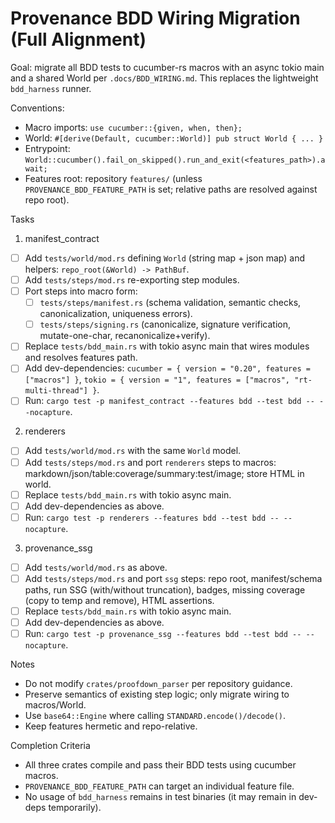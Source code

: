 # Provenance BDD Wiring Migration (Full Alignment)

Goal: migrate all BDD tests to cucumber-rs macros with an async tokio main and a shared World per `.docs/BDD_WIRING.md`. This replaces the lightweight `bdd_harness` runner.

Conventions:
- Macro imports: `use cucumber::{given, when, then};`
- World: `#[derive(Default, cucumber::World)] pub struct World { ... }`
- Entrypoint: `World::cucumber().fail_on_skipped().run_and_exit(<features_path>).await;`
- Features root: repository `features/` (unless `PROVENANCE_BDD_FEATURE_PATH` is set; relative paths are resolved against repo root).

Tasks

1) manifest_contract
- [ ] Add `tests/world/mod.rs` defining `World` (string map + json map) and helpers: `repo_root(&World) -> PathBuf`.
- [ ] Add `tests/steps/mod.rs` re-exporting step modules.
- [ ] Port steps into macro form:
  - [ ] `tests/steps/manifest.rs` (schema validation, semantic checks, canonicalization, uniqueness errors).
  - [ ] `tests/steps/signing.rs` (canonicalize, signature verification, mutate-one-char, recanonicalize+verify).
- [ ] Replace `tests/bdd_main.rs` with tokio async main that wires modules and resolves features path.
- [ ] Add dev-dependencies: `cucumber = { version = "0.20", features = ["macros"] }`, `tokio = { version = "1", features = ["macros", "rt-multi-thread"] }`.
- [ ] Run: `cargo test -p manifest_contract --features bdd --test bdd -- --nocapture`.

2) renderers
- [ ] Add `tests/world/mod.rs` with the same `World` model.
- [ ] Add `tests/steps/mod.rs` and port `renderers` steps to macros: markdown/json/table:coverage/summary:test/image; store HTML in world.
- [ ] Replace `tests/bdd_main.rs` with tokio async main.
- [ ] Add dev-dependencies as above.
- [ ] Run: `cargo test -p renderers --features bdd --test bdd -- --nocapture`.

3) provenance_ssg
- [ ] Add `tests/world/mod.rs` as above.
- [ ] Add `tests/steps/mod.rs` and port `ssg` steps: repo root, manifest/schema paths, run SSG (with/without truncation), badges, missing coverage (copy to temp and remove), HTML assertions.
- [ ] Replace `tests/bdd_main.rs` with tokio async main.
- [ ] Add dev-dependencies as above.
- [ ] Run: `cargo test -p provenance_ssg --features bdd --test bdd -- --nocapture`.

Notes
- Do not modify `crates/proofdown_parser` per repository guidance.
- Preserve semantics of existing step logic; only migrate wiring to macros/World.
- Use `base64::Engine` where calling `STANDARD.encode()/decode()`.
- Keep features hermetic and repo-relative.

Completion Criteria
- All three crates compile and pass their BDD tests using cucumber macros.
- `PROVENANCE_BDD_FEATURE_PATH` can target an individual feature file.
- No usage of `bdd_harness` remains in test binaries (it may remain in dev-deps temporarily).

